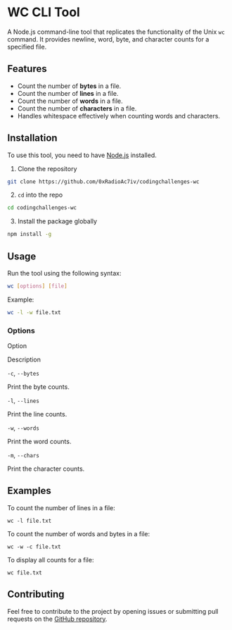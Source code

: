 # WC CLI Tool

A Node.js command-line tool that replicates the functionality of the Unix `wc` command. It provides newline, word, byte, and character counts for a specified file.

## Features

- Count the number of **bytes** in a file.
- Count the number of **lines** in a file.
- Count the number of **words** in a file.
- Count the number of **characters** in a file.
- Handles whitespace effectively when counting words and characters.

## Installation

To use this tool, you need to have [Node.js](https://nodejs.org) installed.

1. Clone the repository

```bash
git clone https://github.com/0xRadioAc7iv/codingchallenges-wc
```

2. `cd` into the repo

```bash
cd codingchallenges-wc
```

3. Install the package globally

```bash
npm install -g
```

## Usage

Run the tool using the following syntax:

```bash
wc [options] [file]
```

Example:

```bash
wc -l -w file.txt
```

### Options

Option

Description

`-c`, `--bytes`

Print the byte counts.

`-l`, `--lines`

Print the line counts.

`-w`, `--words`

Print the word counts.

`-m`, `--chars`

Print the character counts.

## Examples

To count the number of lines in a file:

```
wc -l file.txt
```

To count the number of words and bytes in a file:

```
wc -w -c file.txt
```

To display all counts for a file:

```
wc file.txt
```

## Contributing

Feel free to contribute to the project by opening issues or submitting pull requests on the [GitHub repository](https://github.com/0xRadioAc7iv/codingchallenges-wc).

